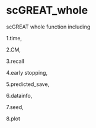 # scGREAT_whole
scGREAT whole function including 

1.time, 

2.CM, 

3.recall 

4.early stopping, 

5.predicted_save, 

6.datainfo, 

7.seed,

8.plot
